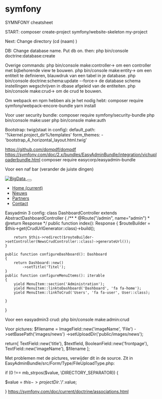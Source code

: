 # symfony
SYMNFONY cheatsheet

START:
composer create-project symfony/website-skeleton my-project

Next:
Change directory (cd (naam) )

DB:
Change database name. Put db on. then:
php bin/console doctrine:database:create

Overige commands:
php bin/console make:controller-> om een controller met bijbehorende view te bouwen.
php bin/console make:entity-> om een entiteit te definieren, blauwdruk van een tabel in je database.
php bin/console doctrine:schema:update --force-> de database schema instellingen wegschrijven in dbase afgeleid van de entiteiten.
php bin/console make:crud-> om de crud te bouwen.

Om webpack en npm hebben als je het nodig hebt:
 composer require symfony/webpack-encore-bundle
 yarn install

Voor user security bundle:
composer require symfony/security-bundle
php bin/console make:user
php bin/console make:auth

Bootstrap:
twig(staat in config):
    default_path: '%kernel.project_dir%/templates'
    form_themes:
        - 'bootstrap_4_horizontal_layout.html.twig'

https://github.com/dompdf/dompdf
https://symfony.com/doc/2.x/bundles/EasyAdminBundle/integration/vichuploaderbundle.html
composer require easycorp/easyadmin-bundle


Voor een naf bar (verander de juiste dingen)
<nav class="sticky-top navbar navbar-expand-lg navbar-light">
    <a class="navbar-brand" href="{{ path('home') }}">
        <img class="img-fluid" src="{{ asset('images/logo_innovatiehub.svg') }}" alt="BigData">
    </a>
    <button class="navbar-toggler" type="button" data-toggle="collapse" data-target="#navbarSupportedContent"
            aria-controls="navbarSupportedContent" aria-expanded="false" aria-label="Toggle navigation">
        <span class="navbar-toggler-icon"></span>
    </button>
    <!-- TODO: add active class based on URL -->
    <div class="collapse navbar-collapse" id="navbarSupportedContent">
        <ul class="navbar-nav ml-auto mr-4">
            <li class="nav-item">
                <a class="nav-link active" href="{{ path('home') }}">Home <span class="sr-only">(current)</span></a>
            </li>
            <li class="nav-item disabled">
                <a class="nav-link" href="{{ path('nieuws_index') }}">Nieuws</a>
            </li>
            <li class="nav-item disabled">
                <a class="nav-link" href="{{ path('partner') }}">Partners</a>
            </li>
            <li class="nav-item disabled">
                <a class="nav-link" href="{{ path('contact') }}">Contact</a>
            </li>
        </ul>
</div>
</nav>

Easyadmin 3 config:
class DashboardController extends AbstractDashboardController
{
    /**
     * @Route("/admin", name="admin")
     * @return Response
     */
    public function index(): Response
    {
        $routeBuilder = $this->get(CrudUrlGenerator::class)->build();

        return $this->redirect($routeBuilder->setController(NewsCrudController::class)->generateUrl());
    }

    public function configureDashboard(): Dashboard
    {
        return Dashboard::new()
            ->setTitle('Titel');
    }
    public function configureMenuItems(): iterable
    {
        yield MenuItem::section('Administration');
        yield MenuItem::linktoDashboard('Dashboard', 'fa fa-home');
        yield MenuItem::linkToCrud('Users', 'fa fa-user', User::class);

    }
}

Voor een easyadmin3 crud:
php bin/console make:admin:crud

Voor pictures:
        $filename     = ImageField::new('imageName', 'File')
        ->setBasePath('images/news')
        ->setUploadDir('public/images/news');

return[
            TextField::new('title'),
            $textfield,
            BooleanField::new('frontpage'),
            TextField::new('imageName'),
            $filename
];


Met problemen met de pictures, verwijder dit in de source.
Zit in EasyAdminBundle/src/Form/Type/FileUploadType.php:


if (0 !== mb_strpos($value, \DIRECTORY_SEPARATOR)) {

$value = $this->projectDir.'/'.$value;

}
https://symfony.com/doc/current/doctrine/associations.html


